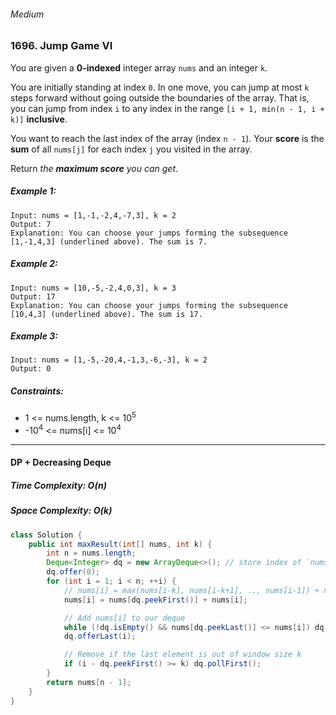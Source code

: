 ###### Medium

### 1696. Jump Game VI

You are given a **0-indexed** integer array `nums` and an integer `k`.

You are initially standing at index `0`. In one move, you can jump at most `k` steps forward without going outside the boundaries of the array. That is, you can jump from index `i` to any index in the range `[i + 1, min(n - 1, i + k)]` **inclusive**.

You want to reach the last index of the array (index `n - 1`). Your **score** is the **sum** of all `nums[j]` for each index `j` you visited in the array.

Return _the **maximum score** you can get_.

 

##### Example 1:
```
Input: nums = [1,-1,-2,4,-7,3], k = 2
Output: 7
Explanation: You can choose your jumps forming the subsequence [1,-1,4,3] (underlined above). The sum is 7.
```
##### Example 2:
```
Input: nums = [10,-5,-2,4,0,3], k = 3
Output: 17
Explanation: You can choose your jumps forming the subsequence [10,4,3] (underlined above). The sum is 17.
```
##### Example 3:
```
Input: nums = [1,-5,-20,4,-1,3,-6,-3], k = 2
Output: 0
``` 

##### Constraints:

- 1 <= nums.length, k <= 10<sup>5</sup>
- -10<sup>4</sup> <= nums[i] <= 10<sup>4</sup>

***

#### DP + Decreasing Deque
##### Time Complexity: O(n)
##### Space Complexity: O(k)

```java
class Solution {
    public int maxResult(int[] nums, int k) {
        int n = nums.length;
        Deque<Integer> dq = new ArrayDeque<>(); // store index of `nums` elements, elements is in decreasing order, the front is the maximum element.
        dq.offer(0);
        for (int i = 1; i < n; ++i) {
            // nums[i] = max(nums[i-k], nums[i-k+1], .., nums[i-1]) + nums[i] = nums[dq.front()] + nums[i]
            nums[i] = nums[dq.peekFirst()] + nums[i];

            // Add nums[i] to our deque
            while (!dq.isEmpty() && nums[dq.peekLast()] <= nums[i]) dq.pollLast(); // Eliminate elements less or equal to nums[i]
            dq.offerLast(i);

            // Remove if the last element is out of window size k
            if (i - dq.peekFirst() >= k) dq.pollFirst();
        }
        return nums[n - 1];
    }
}
```
